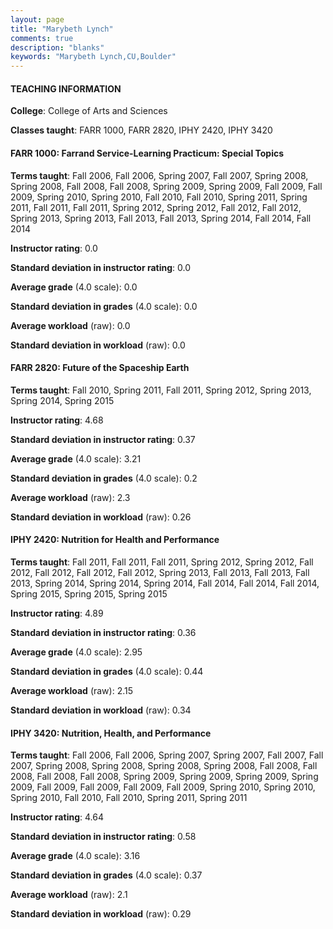 ```yaml
---
layout: page
title: "Marybeth Lynch" 
comments: true
description: "blanks"
keywords: "Marybeth Lynch,CU,Boulder"
---
```

<head>
<script src="https://ajax.googleapis.com/ajax/libs/jquery/2.1.3/jquery.min.js"></script>
<script src="https://dl.dropboxusercontent.com/s/pc42nxpaw1ea4o9/highcharts.js?dl=0"></script>
<!-- <script src="../assets/js/highcharts.js"></script> -->
<style type="text/css">@font-face {
	font-family: "Bebas Neue";
	src: url(https://www.filehosting.org/file/details/544349/BebasNeue Regular.otf) format("opentype");
	}
	h1.Bebas { 
		font-family: "Bebas Neue", Verdana, Tahoma;
	}
</style>
</head>
	   
#### TEACHING INFORMATION

**College**: College of Arts and Sciences

**Classes taught**: FARR 1000, FARR 2820, IPHY 2420, IPHY 3420

#### FARR 1000: Farrand Service-Learning Practicum: Special Topics

**Terms taught**: Fall 2006, Fall 2006, Spring 2007, Fall 2007, Spring 2008, Spring 2008, Fall 2008, Fall 2008, Spring 2009, Spring 2009, Fall 2009, Fall 2009, Spring 2010, Spring 2010, Fall 2010, Fall 2010, Spring 2011, Spring 2011, Fall 2011, Fall 2011, Spring 2012, Spring 2012, Fall 2012, Fall 2012, Spring 2013, Spring 2013, Fall 2013, Fall 2013, Spring 2014, Fall 2014, Fall 2014

**Instructor rating**: 0.0

**Standard deviation in instructor rating**: 0.0

**Average grade** (4.0 scale): 0.0

**Standard deviation in grades** (4.0 scale): 0.0

**Average workload** (raw): 0.0

**Standard deviation in workload** (raw): 0.0

#### FARR 2820: Future of the Spaceship Earth

**Terms taught**: Fall 2010, Spring 2011, Fall 2011, Spring 2012, Spring 2013, Spring 2014, Spring 2015

**Instructor rating**: 4.68

**Standard deviation in instructor rating**: 0.37

**Average grade** (4.0 scale): 3.21

**Standard deviation in grades** (4.0 scale): 0.2

**Average workload** (raw): 2.3

**Standard deviation in workload** (raw): 0.26

#### IPHY 2420: Nutrition for Health and Performance

**Terms taught**: Fall 2011, Fall 2011, Fall 2011, Spring 2012, Spring 2012, Fall 2012, Fall 2012, Fall 2012, Fall 2012, Spring 2013, Fall 2013, Fall 2013, Fall 2013, Spring 2014, Spring 2014, Spring 2014, Fall 2014, Fall 2014, Fall 2014, Spring 2015, Spring 2015, Spring 2015

**Instructor rating**: 4.89

**Standard deviation in instructor rating**: 0.36

**Average grade** (4.0 scale): 2.95

**Standard deviation in grades** (4.0 scale): 0.44

**Average workload** (raw): 2.15

**Standard deviation in workload** (raw): 0.34

#### IPHY 3420: Nutrition, Health, and Performance

**Terms taught**: Fall 2006, Fall 2006, Spring 2007, Spring 2007, Fall 2007, Fall 2007, Spring 2008, Spring 2008, Spring 2008, Spring 2008, Fall 2008, Fall 2008, Fall 2008, Fall 2008, Spring 2009, Spring 2009, Spring 2009, Spring 2009, Fall 2009, Fall 2009, Fall 2009, Fall 2009, Spring 2010, Spring 2010, Spring 2010, Fall 2010, Fall 2010, Spring 2011, Spring 2011

**Instructor rating**: 4.64

**Standard deviation in instructor rating**: 0.58

**Average grade** (4.0 scale): 3.16

**Standard deviation in grades** (4.0 scale): 0.37

**Average workload** (raw): 2.1

**Standard deviation in workload** (raw): 0.29

